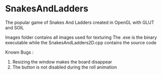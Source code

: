 # SnakesAndLadders
The popular game of Snakes And Ladders created in OpenGL with GLUT and SOIL

Images folder contains all images used for texturing
The .exe is the binary executable while the SnakesAndLadders2D.cpp contains the source code

Known Bugs : 
1. Resizing the window makes the board disappear
2. The button is not disabled during the roll animation
